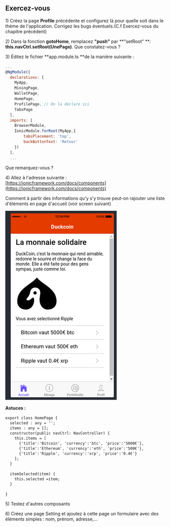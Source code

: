 ## Exercez-vous

1\) Créez la page **Profile** précédente et configurez là pour quelle soit dans le thème de l'application. Corrigez les bugs éventuels.\(C.f Exercez-vous du chapitre précédent\)

2\) Dans la fonction **gotoHome**, remplacez **"push"** par **"setRoot" **: **this.navCtrl.setRoot\(UnePage\)**. Que constatez-vous ?

3\) Éditez le fichier **app.module.ts **de la manière suivante :

```js
...
@NgModule({
  declarations: [
    MyApp,
    MiningPage,
    WalletPage,
    HomePage,
    ProfilePage, // On la déclare ici
    TabsPage
  ],
  imports: [
    BrowserModule,
    IonicModule.forRoot(MyApp,{
        tabsPlacement: 'top',
        backButtonText: 'Retour'
    })
  ],
  ...
```

Que remarquez-vous ?

4\) Allez à l'adresse suivante : [https://ionicframework.com/docs/components](https://ionicframework.com/docs/components)

Comment à partir des informations qu'y s'y trouve peut-on rajouter une liste d'éléments en page d'accueil \(voir screen suivant\)

![](/assets/screen_home_2.png)

**Astuces :**

```
export class HomePage {
  selected : any = '';
  items : any = [];
  constructor(public navCtrl: NavController) {
    this.items = [
      {'title':'Bitcoin', 'currency':'btc', 'price':'5000€'},
      {'title':'Ethereum', 'currency':'eth', 'price':'500€'},
      {'title':'Ripple', 'currency':'xrp', 'price':'0.4€'}
    ];
  }

  itemSelected(item) {
    this.selected =item;
  }

}
```

5\) Testez d'autres composants

6\) Créez une page Setting et ajoutez à cette page un formulaire avec des éléments simples : nom, prénom, adresse,...

